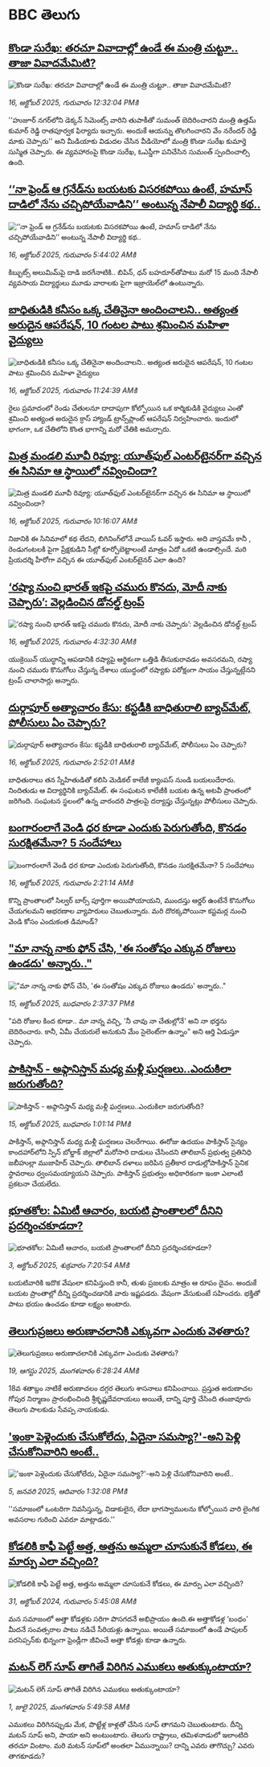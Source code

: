 # BBC తెలుగు## [కొండా సురేఖ: తరచూ వివాదాల్లో ఉండే ఈ మంత్రి చుట్టూ.. తాజా వివాదమేమిటి?](https://www.bbc.com/telugu/articles/cvgd55yk9p8o?at_medium=RSS&at_campaign=rss?at_campaign=githubrss)![కొండా సురేఖ: తరచూ వివాదాల్లో ఉండే ఈ మంత్రి చుట్టూ.. తాజా వివాదమేమిటి?](https://ichef.bbci.co.uk/ace/ws/240/cpsprodpb/f962/live/b7b3f850-aa86-11f0-932c-b3160d756a6c.jpg)_16, అక్టోబర్ 2025, గురువారం 12:32:04 PMకి_''హుజూర్ నగర్‌లోని డెక్కన్ సిమెంట్స్ వారిని తుపాకీతో సుమంత్ బెదిరించారని మంత్రి ఉత్తమ్ కుమార్ రెడ్డి రాతపూర్వక ఫిర్యాదు ఇచ్చారు. అందుకే ఆయన్ను తొలగించారని వేం నరేందర్ రెడ్డి మాకు చెప్పారు'' అని మీడియాకు విడుదల చేసిన వీడియోలో మంత్రి కొండా సురేఖ కుమార్తె సుస్మిత చెప్పారు. ఈ వ్యవహారంపై కొండా సురేఖ, ఓఎస్డీగా పనిచేసిన సుమంత్ స్పందించాల్సి ఉంది.## [‘‘నా ఫ్రెండ్ ఆ గ్రనేడ్‌‌ను బయటకు విసరకపోయి ఉంటే, హమాస్ దాడిలో నేను చచ్చిపోయేవాడిని’’ అంటున్న నేపాలీ విద్యార్థి కథ..](https://www.bbc.com/telugu/articles/c3641809jwjo?at_medium=RSS&at_campaign=rss?at_campaign=githubrss)![‘‘నా ఫ్రెండ్ ఆ గ్రనేడ్‌‌ను బయటకు విసరకపోయి ఉంటే, హమాస్ దాడిలో నేను చచ్చిపోయేవాడిని’’ అంటున్న నేపాలీ విద్యార్థి కథ..](https://ichef.bbci.co.uk/ace/ws/240/cpsprodpb/a17b/live/10802490-a9ba-11f0-aa13-0b0479f6f42a.jpg)_16, అక్టోబర్ 2025, గురువారం 5:44:02 AMకి_కిబ్బుట్స్ అలుమిమ్‌పై దాడి జరగేనాటికి.. బిపిన్, ధన్ బహదూర్‌తోపాటు మరో 15 మంది నేపాలీ వ్యవసాయ విద్యార్థులు మూడు వారాలకు పైగా ఇజ్రాయెల్‌లో ఉంటున్నారు.## [బాధితుడికి కనీసం ఒక్క చేతినైనా అందించాలని.. అత్యంత అరుదైన ఆపరేషన్, 10 గంటల పాటు శ్రమించిన మహిళా వైద్యులు](https://www.bbc.com/telugu/articles/cev1ynnkg49o?at_medium=RSS&at_campaign=rss?at_campaign=githubrss)![బాధితుడికి కనీసం ఒక్క చేతినైనా అందించాలని.. అత్యంత అరుదైన ఆపరేషన్, 10 గంటల పాటు శ్రమించిన మహిళా వైద్యులు](https://ichef.bbci.co.uk/ace/ws/240/cpsprodpb/42ad/live/550325d0-a9c0-11f0-b2a1-6f537f66f9aa.jpg)_16, అక్టోబర్ 2025, గురువారం 11:24:39 AMకి_రైలు ప్రమాదంలో రెండు చేతులనూ దాదాపుగా కోల్పోయిన ఒక కార్మికుడికి వైద్యులు ఎంతో శ్రమించి అత్యంత అరుదైన క్రాస్ హ్యాండ్ ట్రాన్స్‌ప్లాంట్ ఆపరేషన్ నిర్వహించారు. ఇందులో భాగంగా, ఒక చేతిలోని కొంత భాగాన్ని మరో చేతికి అమర్చారు.## [మిత్ర మండలి మూవీ రివ్యూ: యూత్‌ఫుల్ ఎంటర్‌టైనర్‌గా వచ్చిన ఈ సినిమా ఆ స్థాయిలో నవ్వించిందా?](https://www.bbc.com/telugu/articles/cx2p8ylwrzvo?at_medium=RSS&at_campaign=rss?at_campaign=githubrss)![మిత్ర మండలి మూవీ రివ్యూ: యూత్‌ఫుల్ ఎంటర్‌టైనర్‌గా వచ్చిన ఈ సినిమా ఆ స్థాయిలో నవ్వించిందా?](https://ichef.bbci.co.uk/ace/ws/240/cpsprodpb/eb4c/live/b4822910-aa75-11f0-b2a1-6f537f66f9aa.jpg)_16, అక్టోబర్ 2025, గురువారం 10:16:07 AMకి_నిజానికి ఈ సినిమాలో క‌థ లేద‌ని, బిగినింగ్‌లోనే వాయిస్ ఓవ‌ర్ ఇస్తారు. అది వాస్త‌వ‌మే కానీ , రెండుగంట‌ల‌కి పైగా ప్రేక్ష‌కుడిని సీట్లో కూర్చోబెట్టాలంటే మాత్రం ఏదో ఒకటి ఉండాల్సిందే. మరి ప్రియదర్శి హీరోగా వచ్చిన ఈ యూత్‌ఫుల్ ఎంటర్‌టైనర్ ఎలా ఉంది?## [‘రష్యా నుంచి భారత్ ఇకపై చమురు కొనదు, మోదీ నాకు చెప్పారు’: వెల్లడించిన డోనల్డ్ ట్రంప్ ](https://www.bbc.com/telugu/articles/ced60qq7z99o?at_medium=RSS&at_campaign=rss?at_campaign=githubrss)![‘రష్యా నుంచి భారత్ ఇకపై చమురు కొనదు, మోదీ నాకు చెప్పారు’: వెల్లడించిన డోనల్డ్ ట్రంప్ ](https://ichef.bbci.co.uk/ace/ws/240/cpsprodpb/4503/live/63d277f0-aa3d-11f0-a17e-59393e90c558.jpg)_16, అక్టోబర్ 2025, గురువారం 4:32:30 AMకి_యుక్రెయిన్ యుద్ధాన్ని ఆపడానికి  రష్యాపై ఆర్థికంగా ఒత్తిడి తీసుకురావడం అవసరమని, రష్యా నుంచి చమురు కొనుగోలు చేస్తున్న దేశాలు యుద్ధంలో రష్యాకు పరోక్షంగా సాయం చేస్తున్నట్లేనని  ట్రంప్ చాలాసార్లు అన్నారు.## [దుర్గాపూర్ అత్యాచారం కేసు: కస్టడీకి బాధితురాలి బ్యాచ్‌మేట్‌, పోలీసులు ఏం చెప్పారు?](https://www.bbc.com/telugu/articles/c24l3e3zm7yo?at_medium=RSS&at_campaign=rss?at_campaign=githubrss)![దుర్గాపూర్ అత్యాచారం కేసు: కస్టడీకి బాధితురాలి బ్యాచ్‌మేట్‌, పోలీసులు ఏం చెప్పారు?](https://ichef.bbci.co.uk/ace/ws/240/cpsprodpb/2fa3/live/76350bc0-aa32-11f0-8291-c1f88ac75b2b.jpg)_16, అక్టోబర్ 2025, గురువారం 2:52:01 AMకి_బాధితురాలు తన స్నేహితుడితో కలిసి మెడికల్ కాలేజీ క్యాంపస్ నుండి బయలుదేరారు. నిందితుడు ఆ విద్యార్థినికి బ్యాచ్‌మేట్. ఈ సంఘటన కాలేజీకి బయట ఉన్న  అటవీ ప్రాంతంలో జరిగింది. సంఘటన స్థలంలో ఉన్న వారందరి పాత్రలపై  దర్యాప్తు చేస్తున్నట్లు పోలీసులు చెప్పారు.## [బంగారంలాగే వెండి ధర కూడా ఎందుకు పెరుగుతోంది, కొనడం సురక్షితమేనా? 5 సందేహాలు](https://www.bbc.com/telugu/articles/c9861p5zp1jo?at_medium=RSS&at_campaign=rss?at_campaign=githubrss)![బంగారంలాగే వెండి ధర కూడా ఎందుకు పెరుగుతోంది, కొనడం సురక్షితమేనా? 5 సందేహాలు](https://ichef.bbci.co.uk/ace/ws/240/cpsprodpb/b84d/live/9e395740-a9b8-11f0-ba75-093eca1ac29b.jpg)_16, అక్టోబర్ 2025, గురువారం 2:21:14 AMకి_కొన్ని ప్రాంతాలలో సిల్వర్ బార్స్ పూర్తిగా అయిపోయాయని, ముందస్తు ఆర్డర్‌ ఉంటేనే కొనుగోలు చేయగలమని ఆభరణాల వ్యాపారులు చెబుతున్నారు. మరి దొరక్కపోయినా కస్టమర్ల నుంచి వెండి కోసం ఎందుకంత డిమాండ్?## ["మా నాన్న నాకు ఫోన్ చేసి, 'ఈ సంతోషం ఎక్కువ రోజులు ఉండదు' అన్నారు.."](https://www.bbc.com/telugu/articles/cx205ydynn7o?at_medium=RSS&at_campaign=rss?at_campaign=githubrss)!["మా నాన్న నాకు ఫోన్ చేసి, 'ఈ సంతోషం ఎక్కువ రోజులు ఉండదు' అన్నారు.."](https://ichef.bbci.co.uk/ace/ws/240/cpsprodpb/601a/live/2a77bde0-a9c4-11f0-aa13-0b0479f6f42a.jpg)_15, అక్టోబర్ 2025, బుధవారం 2:37:37 PMకి_"పది రోజుల కింద కూడా.. మా నాన్న వచ్చి, 'నీ చావు నా చేతుల్లోనే' అని నా భర్తను బెదిరించారు. కానీ, ఏమీ చేయరులే అనుకుని మేం సైలెంట్‌గా ఉన్నాం" అని ఆర్తి ఏడుస్తూ చెప్పారు.## [పాకిస్తాన్ - అఫ్గానిస్తాన్ మధ్య మళ్లీ ఘర్షణలు..ఎందుకిలా జరుగుతోంది?](https://www.bbc.com/telugu/articles/c0jdwe0n1zlo?at_medium=RSS&at_campaign=rss?at_campaign=githubrss)![పాకిస్తాన్ - అఫ్గానిస్తాన్ మధ్య మళ్లీ ఘర్షణలు..ఎందుకిలా జరుగుతోంది?](https://ichef.bbci.co.uk/ace/ws/240/cpsprodpb/64b0/live/3b51d9c0-a9b5-11f0-aa13-0b0479f6f42a.jpg)_15, అక్టోబర్ 2025, బుధవారం 1:01:14 PMకి_పాకిస్తాన్, అఫ్గానిస్తాన్ మధ్య మళ్లీ ఘర్షణలు చెలరేగాయి. ఈరోజు ఉదయం పాకిస్తాన్ సైన్యం కాందహార్‌లోని స్పిన్ బోల్డాక్ జిల్లాలో మరోసారి దాడులు చేసిందని తాలిబాన్ ప్రభుత్వ ప్రతినిధి జబీహుల్లా ముజాహిద్ చెప్పారు. తాలిబాన్ దళాలు జరిపిన ప్రతీకార దాడుల్లోపాకిస్తాన్ సైనిక స్థావరాలు ధ్వంసమయ్యాయని చెప్పారు. పాకిస్తాన్ ప్రభుత్వం అధికారికంగా ఇంకా ఎలాంటి ప్రకటనా చేయలేదు.## [భూతకోల: ఏమిటీ ఆచారం, బయటి ప్రాంతాలలో దీనిని ప్రదర్శించకూడదా?](https://www.bbc.com/telugu/articles/cr5qjnvzg7no?at_medium=RSS&at_campaign=rss?at_campaign=githubrss)![భూతకోల: ఏమిటీ ఆచారం, బయటి ప్రాంతాలలో దీనిని ప్రదర్శించకూడదా?](https://ichef.bbci.co.uk/ace/ws/240/cpsprodpb/c56a/live/c8838e90-9f8f-11f0-b741-177e3e2c2fc7.jpg)_3, అక్టోబర్ 2025, శుక్రవారం 7:20:54 AMకి_బయటివారికి ఇదొక వేషంలా కనిపిస్తుంది కానీ, తుళు ప్రజలకు మాత్రం ఆ రూపం దైవం. అందుకే బయట ప్రాంతాల్లో దీన్ని ప్రదర్శించడానికి వారు ఇష్టపడరు. వేషంగా వేసుకుంటే సహించరు. భక్తితో పాటు భయం ఉంచడం కూడా లక్ష్యం అంటారు.## [తెలుగుప్రజలు అరుణాచలానికి ఎక్కువగా ఎందుకు వెళతారు?](https://www.bbc.com/telugu/articles/c8jp32zrzxpo?at_medium=RSS&at_campaign=rss?at_campaign=githubrss)![తెలుగుప్రజలు అరుణాచలానికి ఎక్కువగా ఎందుకు వెళతారు?](https://ichef.bbci.co.uk/ace/ws/240/cpsprodpb/cf2d/live/01932bf0-7d85-11f0-98a0-956f61945264.jpg)_19, ఆగస్టు 2025, మంగళవారం 6:28:24 AMకి_18వ శతాబ్దం నాటికే అరుణాచలం దగ్గర తెలుగు శాసనాలు కనిపించాయి. ప్రస్తుత అరుణాచల గోపుర నిర్మాణం ప్రారంభించింది శ్రీకృష్ణదేవరాయలు అయితే, దాన్ని పూర్తి చేసింది తంజావూరు తెలుగు పాలకుడు సేవప్ప నాయకుడు.## ['ఇంకా పెళ్లెందుకు చేసుకోలేదు, ఏదైనా సమస్యా?'-అని పెళ్లి చేసుకోనివారిని అంటే..](https://www.bbc.com/telugu/articles/cgq1w3lz7yyo?at_medium=RSS&at_campaign=rss?at_campaign=githubrss)!['ఇంకా పెళ్లెందుకు చేసుకోలేదు, ఏదైనా సమస్యా?'-అని పెళ్లి చేసుకోనివారిని అంటే..](https://ichef.bbci.co.uk/ace/ws/240/cpsprodpb/f6de/live/72c94a60-cb3e-11ef-87df-d575b9a434a4.jpg)_5, జనవరి 2025, ఆదివారం 1:32:08 PMకి_''సమాజంలో ఒంటరిగా నివసిస్తున్న, విడాకులైన, లేదా భాగస్వాములను కోల్పోయిన వారి లైంగిక అవసరాల గురించి ఎవరూ మాట్లాడరు.''## [కోడలికి కాఫీ పెట్టే అత్త, అత్తను అమ్మలా చూసుకునే కోడలు, ఈ మార్పు ఎలా వచ్చింది?](https://www.bbc.com/telugu/articles/c1l41zl8el2o?at_medium=RSS&at_campaign=rss?at_campaign=githubrss)![కోడలికి కాఫీ పెట్టే అత్త, అత్తను అమ్మలా చూసుకునే కోడలు, ఈ మార్పు ఎలా వచ్చింది?](https://ichef.bbci.co.uk/ace/ws/240/cpsprodpb/2b61/live/9176a6d0-8b0e-11ef-a81b-b1eda9741da3.jpg)_31, అక్టోబర్ 2024, గురువారం 5:45:08 AMకి_మన సమాజంలో అత్తా కోడళ్లకు సరిగా పొసగదనే అభిప్రాయం ఉంది.ఈ అత్తాకోడళ్ల ‘బంధం’ మీదనే సంవత్సరాల పాటు నడిచే సీరియళ్లు ఉన్నాయి. అయితే సమాజంలో ఉండే పాపులర్ పరసెప్సన్‌కు భిన్నంగా ఫ్రెండ్లీగా జీవించే అత్తా కోడళ్లు కూడా ఉన్నారు.## [మటన్ లెగ్ సూప్ తాగితే విరిగిన ఎముకలు అతుక్కుంటాయా?](https://www.bbc.com/telugu/articles/c0l4g92j8kzo?at_medium=RSS&at_campaign=rss?at_campaign=githubrss)![మటన్ లెగ్ సూప్ తాగితే విరిగిన ఎముకలు అతుక్కుంటాయా?](https://ichef.bbci.co.uk/ace/ws/240/cpsprodpb/b31e/live/cce532c0-6d41-11f0-9462-bb509dc78127.jpg)_1, జులై 2025, మంగళవారం 5:49:58 AMకి_ఎముకలు విరిగినప్పుడు మేక, పొట్టేళ్ల కాళ్లతో చేసిన సూప్ తాగమని చెబుతుంటారు. దీన్ని మటన్ సూప్ అని, పాయా అని అంటుంటారు. తెలుగు రాష్ట్రాలు, తమిళనాడులో ఇలాంటిది తరచూ వింటాం. మరి మటన్ సూప్‌లో అంతలా ఏమున్నాయి? దాన్ని ఎవరు తాగొచ్చు? ఎవరు తాగకూడదు?